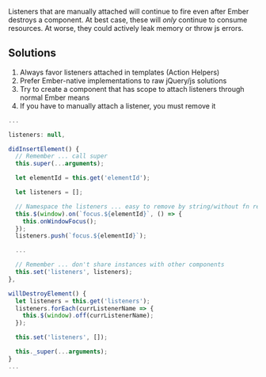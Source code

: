 Listeners that are manually attached will continue to fire even after Ember destroys a component.  At best case, these will *only* continue to consume resources.  At worse, they could actively leak memory or throw js errors.

## Solutions
1. Always favor listeners attached in templates (Action Helpers)
1. Prefer Ember-native implementations to raw jQuery/js solutions
1. Try to create a component that has scope to attach listeners through normal Ember means
1. If you have to manually attach a listener, you must remove it

```javascript
...

listeners: null,

didInsertElement() {
  // Remember ... call super
  this.super(...arguments);

  let elementId = this.get('elementId');

  let listeners = [];

  // Namespace the listeners ... easy to remove by string/without fn ref later
  this.$(window).on(`focus.${elementId}`, () => {
    this.onWindowFocus();
  });
  listeners.push(`focus.${elementId}`);

  ...

  // Remember ... don't share instances with other components
  this.set('listeners', listeners);
},

willDestroyElement() {
  let listeners = this.get('listeners');
  listeners.forEach(currListenerName => {
    this.$(window).off(currListenerName);
  });

  this.set('listeners', []);

  this._super(...arguments);
}
...
```
